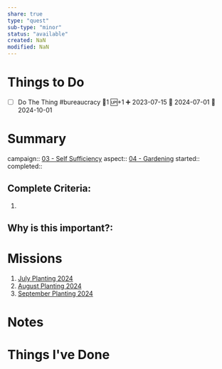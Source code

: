 ```yaml
---
share: true
type: "quest"
sub-type: "minor"
status: "available"
created: NaN 
modified: NaN
---
```

 
 
# Things to Do
- [ ] Do The Thing #bureaucracy 🥄1 🆙+1 ➕ 2023-07-15 🛫 2024-07-01 📅 2024-10-01 
# Summary
campaign:: [03 - Self Sufficiency](03%20-%20Self%20Sufficiency.md)
aspect:: [04 - Gardening](04%20-%20Gardening.md)
started:: 
completed::
## Complete Criteria:
1. 

## Why is this important?:

# Missions
1. [July Planting 2024](July%20Planting%202024.md)
2. [August Planting 2024](August%20Planting%202024.md)
3. [September Planting 2024](September%20Planting%202024.md)

# Notes

# Things I've Done